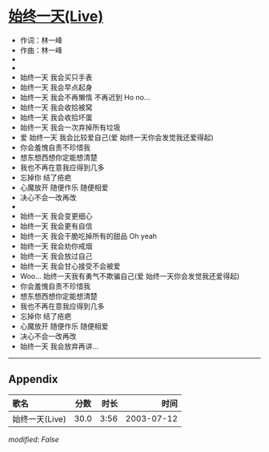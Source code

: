 # [始终一天(Live)](https://music.163.com/song?id=31234276)

* 作词：林一峰
* 作曲：林一峰
*
*
* 始终一天 我会买只手表
* 始终一天 我会早点起身
* 始终一天 我会不再懒惰 不再迟到 Ho no...
* 始终一天 我会收拾被窝
* 始终一天 我会收拾坏蛋
* 始终一天 我会一次弃掉所有垃圾
* 爱 始终一天 我会比较爱自己(爱 始终一天你会发觉我还爱得起)
* 你会羞愧自责不珍惜我
* 想东想西想你定能想清楚
* 我也不再在意我应得到几多
* 忘掉你 结了疮疤
* 心魔放开 随便作乐 随便相爱
* 决心不会一改再改
* 
* 始终一天 我会变更细心
* 始终一天 我会更有自信
* 始终一天 我会干脆吃掉所有的甜品 Oh yeah
* 始终一天 我会劝你戒烟
* 始终一天 我会放过自己
* 始终一天 我会甘心接受不会被爱
* Woo... 始终一天我有勇气不欺骗自己(爱 始终一天你会发觉我还爱得起)
* 你会羞愧自责不珍惜我
* 想东想西想你定能想清楚
* 我也不再在意我应得到几多
* 忘掉你 结了疮疤
* 心魔放开 随便作乐 随便相爱
* 决心不会一改再改
* 始终一天 我会放弃再讲...


---

## Appendix

|歌名|分数|时长|时间|
|:---|:---:|---:|---:|
|始终一天(Live)|30.0|3:56|2003-07-12

*modified: False*